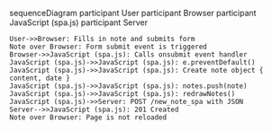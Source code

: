 sequenceDiagram
    participant User
    participant Browser
    participant JavaScript (spa.js)
    participant Server

    User->>Browser: Fills in note and submits form
    Note over Browser: Form submit event is triggered
    Browser->>JavaScript (spa.js): Calls onsubmit event handler
    JavaScript (spa.js)->>JavaScript (spa.js): e.preventDefault()
    JavaScript (spa.js)->>JavaScript (spa.js): Create note object { content, date }
    JavaScript (spa.js)->>JavaScript (spa.js): notes.push(note)
    JavaScript (spa.js)->>JavaScript (spa.js): redrawNotes()
    JavaScript (spa.js)->>Server: POST /new_note_spa with JSON
    Server-->>JavaScript (spa.js): 201 Created
    Note over Browser: Page is not reloaded
